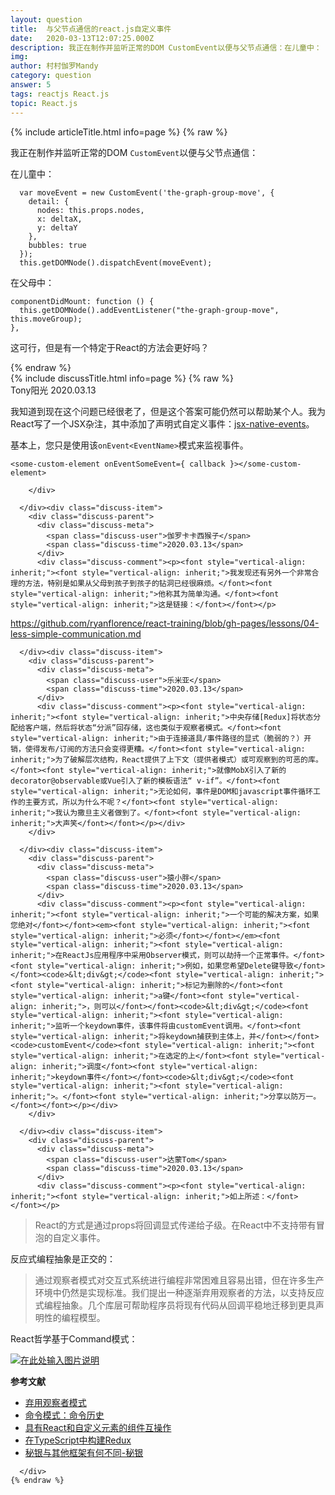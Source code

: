 ```yaml
---
layout: question
title:  与父节点通信的react.js自定义事件
date:   2020-03-13T12:07:25.000Z
description: 我正在制作并监听正常的DOM CustomEvent以便与父节点通信：在儿童中：  var moveEvent = new CustomEvent...
img: 
author: 村村伽罗Mandy
category: question
answer: 5
tags: reactjs React.js
topic: React.js
---
```

<div class="article-root">
  <div class="article">
    {% include articleTitle.html info=page %}
    {% raw %}
    <div class="article-content"><p><font style="vertical-align: inherit;"><font style="vertical-align: inherit;">我正在制作并监听正常的DOM </font></font><code>CustomEvent</code><font style="vertical-align: inherit;"><font style="vertical-align: inherit;">以便与父节点通信：</font></font></p>

<p><font style="vertical-align: inherit;"><font style="vertical-align: inherit;">在儿童中：</font></font></p>

<pre class="lang-js prettyprint-override"><code>  var moveEvent = new CustomEvent('the-graph-group-move', { <font></font>
    detail: {<font></font>
      nodes: this.props.nodes,<font></font>
      x: deltaX,<font></font>
      y: deltaY<font></font>
    },<font></font>
    bubbles: true<font></font>
  });<font></font>
  this.getDOMNode().dispatchEvent(moveEvent);<font></font>
</code></pre>

<p><font style="vertical-align: inherit;"><font style="vertical-align: inherit;">在父母中： </font></font></p>

<pre class="lang-js prettyprint-override"><code>componentDidMount: function () {<font></font>
  this.getDOMNode().addEventListener("the-graph-group-move", this.moveGroup);<font></font>
},<font></font>
</code></pre>

<p><font style="vertical-align: inherit;"><font style="vertical-align: inherit;">这可行，但是有一个特定于React的方法会更好吗？ </font></font></p></div>
    {% endraw %}
  </div>

  <div class="discuss-wrapper">
    {% include discussTitle.html info=page %}
    {% raw %}
    <div class="discuss-item">
        <div class="discuss-parent">
          <div class="discuss-meta">
            <span class="discuss-user">Tony阳光</span>
            <span class="discuss-time">2020.03.13</span>
          </div>
          <div class="discuss-comment"><p><font style="vertical-align: inherit;"><font style="vertical-align: inherit;">我知道到现在这个问题已经很老了，但是这个答案可能仍然可以帮助某个人。</font><font style="vertical-align: inherit;">我为React写了一个JSX杂注，其中添加了声明式自定义事件：</font></font><a href="https://www.npmjs.com/package/jsx-native-events" rel="nofollow noreferrer"><font style="vertical-align: inherit;"><font style="vertical-align: inherit;">jsx-native-events</font></font></a><font style="vertical-align: inherit;"><font style="vertical-align: inherit;">。</font></font></p>

<p><font style="vertical-align: inherit;"><font style="vertical-align: inherit;">基本上，您只是使用该</font></font><code>onEvent&lt;EventName&gt;</code><font style="vertical-align: inherit;"><font style="vertical-align: inherit;">模式来监视事件。</font></font></p>

<pre><code>&lt;some-custom-element onEventSomeEvent={ callback }&gt;&lt;/some-custom-element&gt;
</code></pre></div>
        </div>
        
      </div><div class="discuss-item">
        <div class="discuss-parent">
          <div class="discuss-meta">
            <span class="discuss-user">伽罗卡卡西猴子</span>
            <span class="discuss-time">2020.03.13</span>
          </div>
          <div class="discuss-comment"><p><font style="vertical-align: inherit;"><font style="vertical-align: inherit;">我发现还有另外一个非常合理的方法，特别是如果从父母到孩子到孩子的钻洞已经很麻烦。</font><font style="vertical-align: inherit;">他称其为简单沟通。</font><font style="vertical-align: inherit;">这是链接：</font></font></p>

<p><a href="https://github.com/ryanflorence/react-training/blob/gh-pages/lessons/04-less-simple-communication.md" rel="nofollow"><font style="vertical-align: inherit;"><font style="vertical-align: inherit;">https://github.com/ryanflorence/react-training/blob/gh-pages/lessons/04-less-simple-communication.md</font></font></a></p></div>
        </div>
        
      </div><div class="discuss-item">
        <div class="discuss-parent">
          <div class="discuss-meta">
            <span class="discuss-user">乐米亚</span>
            <span class="discuss-time">2020.03.13</span>
          </div>
          <div class="discuss-comment"><p><font style="vertical-align: inherit;"><font style="vertical-align: inherit;">中央存储[Redux]将状态分配给客户端，然后将状态“分派”回存储，这也类似于观察者模式。</font><font style="vertical-align: inherit;">由于连接道具/事件路径的显式（脆弱的？）开销，使得发布/订阅的方法只会变得更糟。</font><font style="vertical-align: inherit;">为了破解层次结构，React提供了上下文（提供者模式）或可观察到的可恶的库。</font><font style="vertical-align: inherit;">就像MobX引入了新的 decorator@observable或Vue引入了新的模板语法“ v-if”。</font><font style="vertical-align: inherit;">无论如何，事件是DOM和javascript事件循环工作的主要方式，所以为什么不呢？</font><font style="vertical-align: inherit;">我认为撒旦主义者做到了。</font><font style="vertical-align: inherit;">大声笑</font></font></p></div>
        </div>
        
      </div><div class="discuss-item">
        <div class="discuss-parent">
          <div class="discuss-meta">
            <span class="discuss-user">猿小胖</span>
            <span class="discuss-time">2020.03.13</span>
          </div>
          <div class="discuss-comment"><p><font style="vertical-align: inherit;"><font style="vertical-align: inherit;">一个可能的解决方案，如果您绝对</font></font><em><font style="vertical-align: inherit;"><font style="vertical-align: inherit;">必须</font></font></em><font style="vertical-align: inherit;"><font style="vertical-align: inherit;">在ReactJs应用程序中采用Observer模式，则可以劫持一个正常事件。</font><font style="vertical-align: inherit;">例如，如果您希望Delete键导致</font></font><code>&lt;div&gt;</code><font style="vertical-align: inherit;"><font style="vertical-align: inherit;">标记为删除的</font><font style="vertical-align: inherit;">a键</font><font style="vertical-align: inherit;">，则可以</font></font><code>&lt;div&gt;</code><font style="vertical-align: inherit;"><font style="vertical-align: inherit;">监听一个keydown事件，该事件将由customEvent调用。</font><font style="vertical-align: inherit;">将keydown捕获到主体上，并</font></font><code>customEvent</code><font style="vertical-align: inherit;"><font style="vertical-align: inherit;">在选定的上</font><font style="vertical-align: inherit;">调度</font><font style="vertical-align: inherit;">keydown事件</font></font><code>&lt;div&gt;</code><font style="vertical-align: inherit;"><font style="vertical-align: inherit;">。</font><font style="vertical-align: inherit;">分享以防万一。</font></font></p></div>
        </div>
        
      </div><div class="discuss-item">
        <div class="discuss-parent">
          <div class="discuss-meta">
            <span class="discuss-user">达蒙Tom</span>
            <span class="discuss-time">2020.03.13</span>
          </div>
          <div class="discuss-comment"><p><font style="vertical-align: inherit;"><font style="vertical-align: inherit;">如上所述：</font></font></p>

<blockquote>
  <p><font style="vertical-align: inherit;"><font style="vertical-align: inherit;">React的方式是通过props将回调显式传递给子级。</font><font style="vertical-align: inherit;">在React中不支持带有冒泡的自定义事件。</font></font></p>
</blockquote>

<p><font style="vertical-align: inherit;"><font style="vertical-align: inherit;">反应式编程抽象是正交的：</font></font></p>

<blockquote>
  <p><font style="vertical-align: inherit;"><font style="vertical-align: inherit;">通过观察者模式对交互式系统进行编程非常困难且容易出错，但在许多生产环境中仍然是实现标准。</font><font style="vertical-align: inherit;">我们提出一种逐渐弃用观察者的方法，以支持反应式编程抽象。</font><font style="vertical-align: inherit;">几个库层可帮助程序员将现有代码从回调平稳地迁移到更具声明性的编程模型。</font></font></p>
</blockquote>

<p><font style="vertical-align: inherit;"><font style="vertical-align: inherit;">React哲学基于Command模式：</font></font></p>

<p><a href="https://i.stack.imgur.com/UazA2.png" rel="noreferrer"><img src="https://i.stack.imgur.com/UazA2.png" alt="在此处输入图片说明"></a></p>

<p><strong><font style="vertical-align: inherit;"><font style="vertical-align: inherit;">参考文献</font></font></strong></p>

<ul>
<li><a href="http://lambda-the-ultimate.org/node/4028" rel="noreferrer"><font style="vertical-align: inherit;"><font style="vertical-align: inherit;">弃用观察者模式</font></font></a></li>
<li><a href="http://www.cs.mcgill.ca/~hv/classes/CS400/01.hchen/doc/command/command.html" rel="noreferrer"><font style="vertical-align: inherit;"><font style="vertical-align: inherit;">命令模式：命令历史</font></font></a></li>
<li><a href="http://addyosmani.com/blog/component-interop-with-react-and-custom-elements/" rel="noreferrer"><font style="vertical-align: inherit;"><font style="vertical-align: inherit;">具有React和自定义元素的组件互操作</font></font></a></li>
<li><a href="http://blog.ng-book.com/introduction-to-redux-with-typescript-and-angular-2/" rel="noreferrer"><font style="vertical-align: inherit;"><font style="vertical-align: inherit;">在TypeScript中构建Redux</font></font></a></li>
<li><a href="http://mithril.js.org/comparison.html" rel="noreferrer"><font style="vertical-align: inherit;"><font style="vertical-align: inherit;">秘银与其他框架有何不同-秘银</font></font></a></li>
</ul></div>
        </div>
        
      </div>
    {% endraw %}
  </div>
<div>
